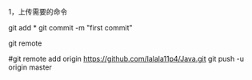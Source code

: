 1，上传需要的命令

git add *
git commit -m "first commit"

git remote 

#git remote add origin https://github.com/lalala11p4/Java.git
git push -u origin master




